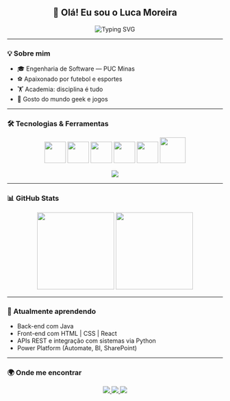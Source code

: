 <p align="center">
</p>

<h2 align="center">👋 Olá! Eu sou o Luca Moreira</h2>

<p align="center">
  <img src="https://readme-typing-svg.herokuapp.com?font=Fira+Code&weight=500&pause=1000&center=true&vCenter=true&width=600&lines=Estudante+de+Engenharia+de+Software+na+PUC+Minas;Apaixonado+por+carros,+treinos+e+tecnologia!" alt="Typing SVG" />
</p>

---

### 💡 Sobre mim

- 🎓 Engenharia de Software — PUC Minas  
- ⚽ Apaixonado por futebol e esportes  
- 🏋️ Academia: disciplina é tudo  
- 👾 Gosto do mundo geek e jogos 

---

### 🛠️ Tecnologias & Ferramentas

<div align="center">
  <img src="https://media.giphy.com/media/kH1DBkPNyZPOk0BxrM/giphy.gif" width="50"/>
  <img src="https://media.giphy.com/media/IdyAQJVN2kVPNUrojM/giphy.gif" width="50"/>
  <img src="https://media.giphy.com/media/SWoSkN6DxTszqIKEqv/giphy.gif" width="50"/>
  <img src="https://media.giphy.com/media/XAxylRMCdpbEWUAvr8/giphy.gif" width="50"/>
  <img src="https://media.giphy.com/media/ln7z2eWriiQAllfVcn/giphy.gif" width="50"/>
  <img src="https://media.giphy.com/media/qgQUggAC3Pfv687qPC/giphy.gif" width="60"/>
</div>

<p align="center">
  <img src="https://skillicons.dev/icons?i=html,css,js,java,python,swift,powershell,azure,git,github,vscode,linux,postgresql" />
</p>

---

### 📊 GitHub Stats

<div align="center">
  <img height="180em" src="https://github-readme-stats.vercel.app/api?username=lucam05&show_icons=true&theme=radical&count_private=true"/>
  <img height="180em" src="https://github-readme-stats.vercel.app/api/top-langs/?username=lucam05&layout=compact&theme=radical"/>
</div>

---

### 🧠 Atualmente aprendendo

- Back-end com Java 
- Front-end com HTML | CSS | React
- APIs REST e integração com sistemas via Python 
- Power Platform (Automate, BI, SharePoint)  

---

### 🌍 Onde me encontrar

<p align="center">
  <a href="https://www.instagram.com/05luca/" target="_blank">
    <img src="https://img.shields.io/badge/@05luca-E4405F?style=for-the-badge&logo=instagram&logoColor=white"/>
  </a>
  <a href="https://github.com/lucam05" target="_blank">
    <img src="https://img.shields.io/badge/GitHub-lucam05-181717?style=for-the-badge&logo=github&logoColor=white"/>
  </a>
  <a href="https://www.linkedin.com/in/luca-de-araujo/" target="_blank">
    <img src="https://img.shields.io/badge/LinkedIn-luca-de-araujo-0077B5?style=for-the-badge&logo=linkedin&logoColor=white"/>
  </a>
</p>

